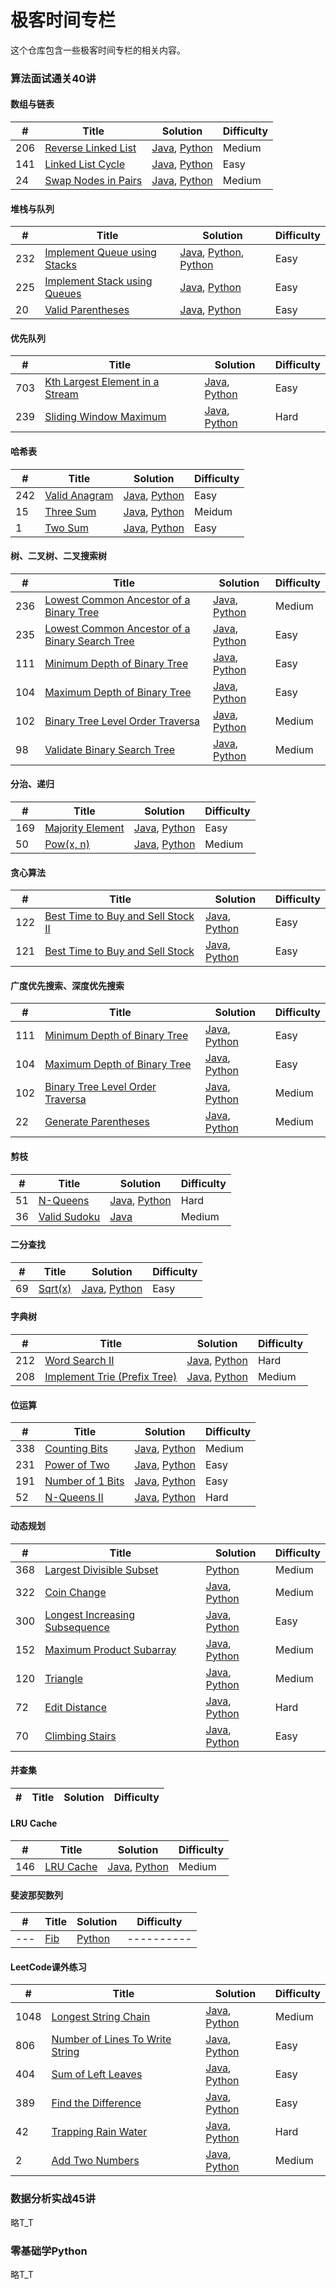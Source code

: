 # 极客时间专栏
这个仓库包含一些极客时间专栏的相关内容。

### 算法面试通关40讲

#### 数组与链表

| # | Title | Solution | Difficulty |
|----| ----- | -------- | ---------- |
|206|[Reverse Linked List](https://leetcode.com/problems/reverse-linked-list/) | [Java](https://github.com/wqdchn/leetcode/blob/master/src/easy/Reverse_Linked_List.java), [Python](https://github.com/wqdchn/geektime/blob/master/algorithm-40case/array-linkedlist/reverse_linked_list.py)|Medium|
|141|[Linked List Cycle](https://leetcode.com/problems/linked-list-cycle/) | [Java](https://github.com/wqdchn/leetcode/blob/master/src/easy/Linked_list_cycle.java), [Python](https://github.com/wqdchn/geektime/blob/master/algorithm-40case/array-linkedlist/linked_list_cycle.py)|Easy|
|24|[Swap Nodes in Pairs](https://leetcode.com/problems/swap-nodes-in-pairs/) | [Java](https://github.com/wqdchn/leetcode/blob/master/src/medium/Swap_nodes_in_pairs.java), [Python](https://github.com/wqdchn/geektime/blob/master/algorithm-40case/array-linkedlist/swap_nodes_in_pairs.py)|Medium|

#### 堆栈与队列

| # | Title | Solution | Difficulty |
|----| ----- | -------- | ---------- |
|232|[Implement Queue using Stacks](https://leetcode.com/problems/implement-queue-using-stacks/) | [Java](https://github.com/wqdchn/leetcode/blob/master/src/easy/Implement_queue_using_stacks.java), [Python](https://github.com/wqdchn/geektime/blob/master/algorithm-40case/stack_queue/implement_queue_using_stacks2.py), [Python](https://github.com/wqdchn/geektime/blob/master/algorithm-40case/stack_queue/implement_queue_using_stacks.py)|Easy|
|225|[Implement Stack using Queues](https://leetcode.com/problems/implement-stack-using-queues/) | [Java](https://github.com/wqdchn/leetcode/blob/master/src/easy/Implement_stack_using_queues.java), [Python](https://github.com/wqdchn/geektime/blob/master/algorithm-40case/stack_queue/implement_stack_using_queues.py)|Easy|
|20|[Valid Parentheses](https://leetcode.com/problems/valid-parentheses/) | [Java](https://github.com/wqdchn/leetcode/blob/master/src/easy/Valid_parentheses.java), [Python](https://github.com/wqdchn/geektime/blob/master/algorithm-40case/stack_queue/valid_parentheses.py)|Easy|

#### 优先队列

| # | Title | Solution | Difficulty |
|----| ----- | -------- | ---------- |
|703|[Kth Largest Element in a Stream](https://leetcode.com/problems/kth-largest-element-in-a-stream/) | [Java](https://github.com/wqdchn/leetcode/blob/master/src/easy/Kth_largest_element_in_a_stream.java), [Python](https://github.com/wqdchn/geektime/blob/master/algorithm-40case/priority_queue/kth_largest_element_in_a_stream.py)|Easy|
|239|[Sliding Window Maximum](https://leetcode.com/problems/sliding-window-maximum/) | [Java](https://github.com/wqdchn/leetcode/blob/master/src/hard/Sliding_window_maximum.java), [Python](https://github.com/wqdchn/geektime/blob/master/algorithm-40case/priority_queue/sliding_window_maximum.py)|Hard|

#### 哈希表

| # | Title | Solution | Difficulty |
|----| ----- | -------- | ---------- |
|242|[Valid Anagram](https://leetcode.com/problems/valid-anagram/) | [Java](https://github.com/wqdchn/leetcode/blob/master/src/easy/Valid_anagram.java), [Python](https://github.com/wqdchn/geektime/blob/master/algorithm-40case/hash_table/valid_anagram.py)|Easy|
|15|[Three Sum](https://leetcode.com/problems/3sum/) | [Java](https://github.com/wqdchn/leetcode/blob/master/src/medium/Three_sum.java), [Python](https://github.com/wqdchn/geektime/blob/master/algorithm-40case/hash_table/three_sum.py)|Meidum|
|1|[Two Sum](https://leetcode.com/problems/two-sum/) | [Java](https://github.com/wqdchn/leetcode/blob/master/src/easy/TwoSum.java), [Python](https://github.com/wqdchn/geektime/blob/master/algorithm-40case/hash_table/two_sum.py)|Easy|

#### 树、二叉树、二叉搜索树

| # | Title | Solution | Difficulty |
|----| ----- | -------- | ---------- |
|236|[Lowest Common Ancestor of a Binary Tree](https://leetcode.com/problems/lowest-common-ancestor-of-a-binary-tree/) | [Java](https://github.com/wqdchn/leetcode/blob/master/src/medium/Lowest_common_ancestor_of_a_binary_tree.java), [Python](https://github.com/wqdchn/geektime/blob/master/algorithm-40case/tree/lowest_common_ancestor_of_a_binary_tree.py)|Medium|
|235|[Lowest Common Ancestor of a Binary Search Tree](https://leetcode.com/problems/lowest-common-ancestor-of-a-binary-search-tree/) | [Java](https://github.com/wqdchn/leetcode/blob/master/src/easy/Lowest_common_ancestor_of_a_binary_search_tree.java), [Python](https://github.com/wqdchn/geektime/blob/master/algorithm-40case/tree/loqest_common_ancestor_of_a_binary_search_tree.py)|Easy|
|111|[Minimum Depth of Binary Tree](https://leetcode.com/problems/minimum-depth-of-binary-tree/) | [Java](https://github.com/wqdchn/leetcode/blob/master/src/easy/Minimum_Depth_of_Binary_Tree.java), [Python](https://github.com/wqdchn/geektime/blob/master/algorithm-40case/tree/minimum_depth_of_binary_tree.py)|Easy|
|104|[Maximum Depth of Binary Tree](https://leetcode.com/problems/maximum-depth-of-binary-tree/) | [Java](https://github.com/wqdchn/leetcode/blob/master/src/easy/Maximum_Depth_of_Binary_Tree.java), [Python](https://github.com/wqdchn/geektime/blob/master/algorithm-40case/tree/maximum_depth_of_binary_tree.py)|Easy|
|102|[Binary Tree Level Order Traversa](https://leetcode.com/problems/binary-tree-level-order-traversal/) | [Java](https://github.com/wqdchn/leetcode/blob/master/src/medium/Binary_Tree_Level_Order_Traversal.java), [Python](https://github.com/wqdchn/geektime/blob/master/algorithm-40case/tree/binary_tree_level_order_traversal.py)|Medium|
|98|[Validate Binary Search Tree](https://leetcode.com/problems/validate-binary-search-tree/) | [Java](https://github.com/wqdchn/leetcode/blob/master/src/medium/Vakudate_binary_search_tree.java), [Python](https://github.com/wqdchn/geektime/blob/master/algorithm-40case/tree/validate_binary_search_tree.py)|Medium|

#### 分治、递归

| # | Title | Solution | Difficulty |
|----| ----- | -------- | ---------- |
|169|[Majority Element](https://leetcode.com/problems/majority-element/) | [Java](https://github.com/wqdchn/leetcode/blob/master/src/easy/Majority_Element.java), [Python](https://github.com/wqdchn/geektime/blob/master/algorithm-40case/majority_element.py)|Easy|
|50|[Pow(x, n)](https://leetcode.com/problems/powx-n/) | [Java](https://github.com/wqdchn/leetcode/blob/master/src/medium/Pow.java), [Python](https://github.com/wqdchn/geektime/blob/master/algorithm-40case/pow.py)|Medium|

#### 贪心算法

| # | Title | Solution | Difficulty |
|----| ----- | -------- | ---------- |
|122|[Best Time to Buy and Sell Stock II](https://leetcode.com/problems/best-time-to-buy-and-sell-stock-ii/) | [Java](https://github.com/wqdchn/leetcode/blob/master/src/easy/Best_Time_to_Buy_and_Sell_Stock_II.java), [Python](https://github.com/wqdchn/geektime/blob/master/algorithm-40case/best_time_to_buy_and_sell_stock_ii.py)|Easy|
|121|[Best Time to Buy and Sell Stock](https://leetcode.com/problems/best-time-to-buy-and-sell-stock/) | [Java](https://github.com/wqdchn/leetcode/blob/master/src/easy/Best_Time_to_Buy_and_Sell_Stock.java), [Python](https://github.com/wqdchn/geektime/blob/master/algorithm-40case/best_time_to_buy_and_sell_stock.py)|Easy|

#### 广度优先搜索、深度优先搜索

| # | Title | Solution | Difficulty |
|----| ----- | -------- | ---------- |
|111|[Minimum Depth of Binary Tree](https://leetcode.com/problems/minimum-depth-of-binary-tree/) | [Java](https://github.com/wqdchn/leetcode/blob/master/src/easy/Minimum_Depth_of_Binary_Tree.java), [Python](https://github.com/wqdchn/geektime/blob/master/algorithm-40case/tree/minimum_depth_of_binary_tree.py)|Easy|
|104|[Maximum Depth of Binary Tree](https://leetcode.com/problems/maximum-depth-of-binary-tree/) | [Java](https://github.com/wqdchn/leetcode/blob/master/src/easy/Maximum_Depth_of_Binary_Tree.java), [Python](https://github.com/wqdchn/geektime/blob/master/algorithm-40case/tree/maximum_depth_of_binary_tree.py)|Easy|
|102|[Binary Tree Level Order Traversa](https://leetcode.com/problems/binary-tree-level-order-traversal/) | [Java](https://github.com/wqdchn/leetcode/blob/master/src/medium/Binary_Tree_Level_Order_Traversal.java), [Python](https://github.com/wqdchn/geektime/blob/master/algorithm-40case/tree/binary_tree_level_order_traversal.py)|Medium|
|22|[Generate Parentheses](https://leetcode.com/problems/generate-parentheses/) | [Java](https://github.com/wqdchn/leetcode/blob/master/src/medium/Generate_Parentheses.java), [Python](https://github.com/wqdchn/geektime/blob/master/algorithm-40case/generate_parentheses.py)|Medium|


#### 剪枝
| # | Title | Solution | Difficulty |
|----| ----- | -------- | ---------- |
|51|[N-Queens](https://leetcode.com/problems/n-queens/) | [Java](https://github.com/wqdchn/leetcode/blob/master/src/hard/N_Queens.java), [Python](https://github.com/wqdchn/geektime/blob/master/algorithm-40case/n_queens.py)|Hard|
|36|[Valid Sudoku](https://leetcode.com/problems/valid-sudoku/) | [Java](https://github.com/wqdchn/leetcode/blob/master/src/medium/Valid_Sudoku.java)|Medium|

#### 二分查找

| # | Title | Solution | Difficulty |
|----| ----- | -------- | ---------- |
|69|[Sqrt(x)](https://leetcode.com/problems/sqrtx/) | [Java](https://github.com/wqdchn/leetcode/blob/master/src/easy/Sqrt.java), [Python](https://github.com/wqdchn/geektime/blob/master/algorithm-40case/sqrt.py)|Easy|

#### 字典树

| # | Title | Solution | Difficulty |
|----| ----- | -------- | ---------- |
|212|[Word Search II](https://leetcode.com/problems/word-search-ii/) | [Java](https://github.com/wqdchn/leetcode/blob/master/src/hard/Word_Search_II.java), [Python](https://github.com/wqdchn/geektime/blob/master/algorithm-40case/word_search_ii.py)|Hard|
|208|[Implement Trie (Prefix Tree)](https://leetcode.com/problems/implement-trie-prefix-tree/) | [Java](https://github.com/wqdchn/leetcode/blob/master/src/medium/Implement_Trie_Prefix_Tree.java), [Python](https://github.com/wqdchn/geektime/blob/master/algorithm-40case/implement_trie_prefix_tree.py)|Medium|

#### 位运算

| # | Title | Solution | Difficulty |
|----| ----- | -------- | ---------- |
|338|[Counting Bits](https://leetcode.com/problems/counting-bits/) | [Java](https://github.com/wqdchn/leetcode/blob/master/src/medium/Counting_Bits.java), [Python](https://github.com/wqdchn/geektime/blob/master/algorithm-40case/counting_bits.py)|Medium|
|231|[Power of Two](https://leetcode.com/problems/power-of-two/) | [Java](https://github.com/wqdchn/leetcode/blob/master/src/easy/Power_of_Two.java), [Python](https://github.com/wqdchn/geektime/blob/master/algorithm-40case/power_of_two.py)|Easy|
|191|[Number of 1 Bits](https://leetcode.com/problems/number-of-1-bits/) | [Java](https://github.com/wqdchn/leetcode/blob/master/src/easy/Number_of_1_bits.java), [Python](https://github.com/wqdchn/geektime/blob/master/algorithm-40case/number_of_1_bits.py)|Easy|
|52|[N-Queens II](https://leetcode.com/problems/n-queens-ii/) | [Java](https://github.com/wqdchn/leetcode/blob/master/src/hard/N_Queens_II.java), [Python](https://github.com/wqdchn/geektime/blob/master/algorithm-40case/n_queens_ii.py)|Hard|

#### 动态规划

| # | Title | Solution | Difficulty |
|----| ----- | -------- | ---------- |
|368|[Largest Divisible Subset](https://leetcode.com/problems/largest-divisible-subset/) | [Python](https://github.com/wqdchn/geektime/blob/master/algorithm-40case/dp/largest_divisible_subset.py)|Medium|
|322|[Coin Change](https://leetcode.com/problems/coin-change/) |  [Java](https://github.com/wqdchn/leetcode/blob/master/src/medium/Coin_Change.java), [Python](https://github.com/wqdchn/geektime/blob/master/algorithm-40case/dp/coin_change.py)|Medium|
|300|[Longest Increasing Subsequence](https://leetcode.com/problems/longest-increasing-subsequence/) | [Java](https://github.com/wqdchn/leetcode/blob/master/src/medium/Longest_increasing_subsequence.java), [Python](https://github.com/wqdchn/geektime/blob/master/algorithm-40case/dp/longest_increasing_subsequence.py)|Easy|
|152|[Maximum Product Subarray](https://leetcode.com/problems/maximum-product-subarray/) | [Java](https://github.com/wqdchn/leetcode/blob/master/src/medium/Maximum_Product_Subarray.java), [Python](https://github.com/wqdchn/geektime/blob/master/algorithm-40case/dp/maximum_product_subarray.py)|Medium|
|120|[Triangle](https://leetcode.com/problems/triangle/) | [Java](https://github.com/wqdchn/leetcode/blob/master/src/medium/Triangle.java), [Python](https://github.com/wqdchn/geektime/blob/master/algorithm-40case/dp/triangle.py)|Medium|
|72|[Edit Distance](https://leetcode.com/problems/edit-distance/) | [Java](https://github.com/wqdchn/leetcode/blob/master/src/hard/Edit_Distance.java), [Python](https://github.com/wqdchn/geektime/blob/master/algorithm-40case/dp/edit_distance.py)|Hard|
|70|[Climbing Stairs](https://leetcode.com/problems/climbing-stairs/) | [Java](https://github.com/wqdchn/leetcode/blob/master/src/easy/Climbing_Stairs.java), [Python](https://github.com/wqdchn/geektime/blob/master/algorithm-40case/dp/climbing_stairs.py)|Easy|

#### 并查集

| # | Title | Solution | Difficulty |
|----| ----- | -------- | ---------- |

#### LRU Cache

| # | Title | Solution | Difficulty |
|----| ----- | -------- | ---------- |
|146|[LRU Cache](https://leetcode.com/problems/lru-cache/) | [Java](https://github.com/wqdchn/leetcode/blob/master/src/medium/LRU_Cache.java), [Python](https://github.com/wqdchn/geektime/blob/master/algorithm-40case/lru_cache.py)|Medium|

#### 斐波那契数列

| # | Title | Solution | Difficulty |
|----| ----- | -------- | ---------- |
|---|[Fib](https://en.wikipedia.org/wiki/Fibonacci_sequence) | [Python](https://github.com/wqdchn/geektime/blob/master/algorithm-40case/fib.py)|----------|

#### LeetCode课外练习
| # | Title | Solution | Difficulty |
|----| ----- | -------- | ---------- |
|1048|[Longest String Chain](https://leetcode.com/problems/longest-string-chain/) | [Java](https://github.com/wqdchn/leetcode/blob/master/src/medium/Longest_String_Chain.java), [Python](https://github.com/wqdchn/geektime/blob/master/algorithm-40case/leetcode_exercise/longest_string_chain.py)|Medium|
|806|[Number of Lines To Write String](https://leetcode.com/problems/number-of-lines-to-write-string/) | [Java](https://github.com/wqdchn/leetcode/blob/master/src/easy/Number_of_lines_to_write_string.java), [Python](https://github.com/wqdchn/geektime/blob/master/algorithm-40case/leetcode_exercise/number_of_lines_to_write_string.py)|Easy|
|404|[Sum of Left Leaves](https://leetcode.com/problems/sum-of-left-leaves/) | [Java](https://github.com/wqdchn/leetcode/blob/master/src/easy/Sum_of_Left_Leaves.java), [Python](https://github.com/wqdchn/geektime/blob/master/algorithm-40case/leetcode_exercise/sum_of_left_leaves.py)|Easy|
|389|[Find the Difference](https://leetcode.com/problems/find-the-difference/) | [Java](https://github.com/wqdchn/leetcode/blob/master/src/easy/Find_the_Difference.java), [Python](https://github.com/wqdchn/geektime/blob/master/algorithm-40case/leetcode_exercise/find_the_difference.py)|Easy|
|42|[Trapping Rain Water](https://leetcode.com/problems/trapping-rain-water/) | [Java](https://github.com/wqdchn/leetcode/blob/master/src/hard/Trapping_Rain_Water.java), [Python](https://github.com/wqdchn/geektime/blob/master/algorithm-40case/leetcode_exercise/trapping_rain_water.py)|Hard|
|2|[Add Two Numbers](https://leetcode.com/problems/add-two-numbers/) | [Java](https://github.com/wqdchn/leetcode/blob/master/src/medium/Add_Two_Numbers.java), [Python](https://github.com/wqdchn/geektime/blob/master/algorithm-40case/leetcode_exercise/add_two_numbers.py)|Medium|

### 数据分析实战45讲

略T_T

### 零基础学Python

略T_T
